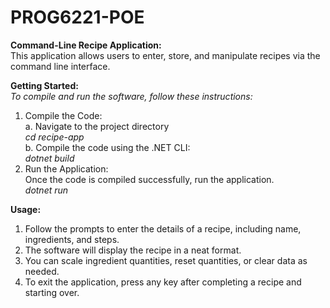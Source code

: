 # PROG6221-POE
**Command-Line Recipe Application:**  
This application allows users to enter, store, and manipulate recipes via the command line interface.

**Getting Started:**  
*To compile and run the software, follow these instructions:*  
1. Compile the Code:  
a. Navigate to the project directory  
	*cd recipe-app*  
b. Compile the code using the .NET CLI:  
	*dotnet build*    
2. Run the Application:  
Once the code is compiled successfully, run the application.  
	*dotnet run*

**Usage:**  
1. Follow the prompts to enter the details of a recipe, including name, ingredients, and steps.  
2. The software will display the recipe in a neat format.  
3. You can scale ingredient quantities, reset quantities, or clear data as needed.  
4. To exit the application, press any key after completing a recipe and starting over.
